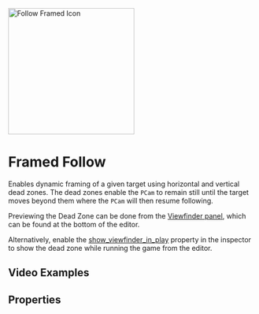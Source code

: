 <img alt="Follow Framed Icon" class="page-header-icon" src="/assets/icons/follow-framed.svg" height="256" width="256" />

# Framed Follow

Enables dynamic framing of a given target using horizontal and vertical dead zones. The dead zones enable the `PCam` to remain still until the target moves beyond them where the `PCam` will then resume following.

Previewing the Dead Zone can be done from the [Viewfinder panel](../viewfinder), which can be found at the bottom of the editor.

Alternatively, enable the [show_viewfinder_in_play](#show_viewfinder_in_play) property in the inspector to show the dead zone while running the game from the editor.

## Video Examples

<VideoTabs propertyName="follow-framed-videos" video2d="../assets/videos/follow-framed-2d.mp4" video3d="../assets/videos/follow-framed-3d.mp4"/>

## Properties

<!--@include: ./parts/follow-target.md-->

<!--@include: ./parts/follow-offset.md-->

<!--@include: ./parts/damping.md-->

<!--@include: ./parts/damping-value.md-->

<!--@include: ./parts/follow-distance.md-->

<Property propertyName="dead_zone_width" propertyType="float" propertyDefault="0">
<template v-slot:propertyDescription>

Defines the horizontal dead zone area. While the target is within it, the `PCam` will not move in the horizontal axis. If the targeted node leaves the horizontal bounds, the `PCam` will follow the target horizontally to keep it within bounds.

</template>
</Property>

<Property propertyName="dead_zone_height" propertyType="float" propertyDefault="0">
<template v-slot:propertyDescription>

Defines the vertical dead zone area. While the target is within it, the `PCam` will not move in the vertical axis. If the targeted node leaves the vertical bounds, the `PCam` will follow vertically to keep it within bounds.

</template>
</Property>

<Property propertyName="show_viewfinder_in_play" propertyType="bool" propertyDefault="false">
<template v-slot:propertyDescription>

Enables the dead zones to be visible when running the game from the editor.

_Dead zones will always be disabled in build exports._

</template>
</Property>
